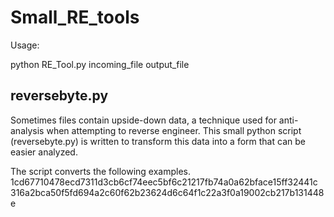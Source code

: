 # Small_RE_tools

Usage:

python RE_Tool.py incoming_file output_file

## reversebyte.py
Sometimes files contain upside-down data, a technique used for anti-analysis when attempting to reverse engineer.
This small python script (reversebyte.py) is written to transform this data into a form that can be easier analyzed.

The script converts the following examples.
1cd67710478ecd7311d3cb6cf74eec5bf6c21217fb74a0a62bface15ff32441c
316a2bca50f5fd694a2c60f62b23624d6c64f1c22a3f0a19002cb217b131448e
